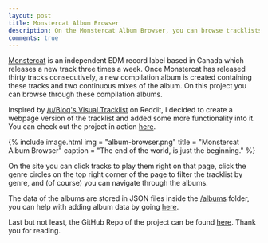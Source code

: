 ```yaml
---
layout: post
title: Monstercat Album Browser
description: On the Monstercat Album Browser, you can browse tracklists from Monstercat's compilation albums and navigate through them.
comments: true
---
```


[Monstercat](https://www.monstercat.com/) is an independent EDM record label based in Canada which releases a new track three times a week. Once Monstercat has released thirty tracks consecutively, a new compilation album is created containing these tracks and two continuous mixes of the album. On this project you can browse through these compilation albums.

Inspired by [/u/Bloq's Visual Tracklist](https://www.reddit.com/r/Monstercat/comments/4m0t3q/monstercat_027_cataclysm_bloqs_visual_tracklist/) on Reddit, I decided to create a webpage version of the tracklist and added some more functionality into it. You can check out the project in action [here](https://gamehelp16.github.io/monstercat-browser/).

{% include image.html
           img = "album-browser.png"
           title = "Monstercat Album Browser"
           caption = "The end of the world, is just the beginning." %}

On the site you can click tracks to play them right on that page, click the genre circles on the top right corner of the page to filter the tracklist by genre, and (of course) you can navigate through the albums.

The data of the albums are stored in JSON files inside the [/albums](https://github.com/gamehelp16/monstercat-browser/tree/gh-pages/albums) folder, you can help with adding album data by going [here](https://gamehelp16.github.io/monstercat-browser/albumdata.html).

Last but not least, the GitHub Repo of the project can be found [here](https://github.com/gamehelp16/monstercat-browser). Thank you for reading.